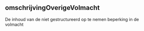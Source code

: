 ## omschrijvingOverigeVolmacht

De inhoud van de niet gestructureerd op te nemen beperking in de volmacht
